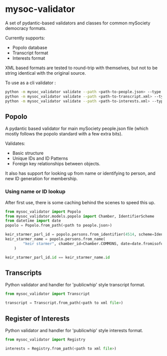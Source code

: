 # mysoc-validator

A set of pydantic-based validators and classes for common mySociety democracy formats.

Currently supports:

- Popolo database
- Transcript format
- Interests format

XML based formats are tested to round-trip with themselves, but not to be string identical with the original source.

To use as a cli validator :

```bash
python -m mysoc_validator validate --path <path-to-people.json> --type popolo
python -m mysoc_validator validate --path <path-to-transcript.xml> --type transcript
python -m mysoc_validator validate --path <path-to-interests.xml> --type interests

```

## Popolo

A pydantic based validator for main mySociety people.json file (which mostly follows the popolo standard with a few extra bits).

Validates:

- Basic structure
- Unique IDs and ID Patterns
- Foreign key relationships between objects.

It also has support for looking up from name or identifying to person, and new ID generation for membership. 

### Using name or ID lookup

After first use, there is some caching behind the scenes to speed this up.

```python
from mysoc_validator import Popolo
from mysoc_validator.models.popolo import Chamber, IdentifierScheme
from datetime import date
popolo = Popolo.from_path(<path to people.json>)

keir_starmer_parl_id = popolo.persons.from_identifier(4514, scheme=IdentifierScheme.MNIS)
keir_starmer_name = popolo.persons.from_name(
        "keir starmer", chamber_id=Chamber.COMMONS, date=date.fromisoformat("2022-07-31")
    )

keir_starmer_parl_id.id == keir_starmer_name.id
```


## Transcripts

Python validator and handler for 'publicwhip' style transcript format. 

```python
from mysoc_validator import Transcript

transcript = Transcript.from_path(<path to xml file>)
```

## Register of Interests

Python validator and handler for 'publicwhip' style interests format. 

```python
from mysoc_validator import Registry

interests = Registry.from_path(<path to xml file>)
```

